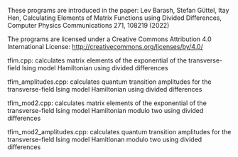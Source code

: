 
These programs are introduced in the paper: Lev Barash, Stefan Güttel, Itay Hen, Calculating Elements of Matrix Functions using Divided Differences, Computer Physics Communications 271, 108219 (2022)

The programs are licensed under a Creative Commons Attribution 4.0 International License:
http://creativecommons.org/licenses/by/4.0/

tfim.cpp:
calculates matrix elements of the exponential of the transverse-field Ising model Hamiltonian using divided differences

tfim_amplitudes.cpp:
calculates quantum transition amplitudes for the transverse-field Ising model Hamiltonian using divided differences

tfim_mod2.cpp:
calculates matrix elements of the exponential of the transverse-field Ising model Hamiltonian modulo two using divided differences

tfim_mod2_amplitudes.cpp:
calculates quantum transition amplitudes for the transverse-field Ising model Hamitlonan modulo two using divided differences
